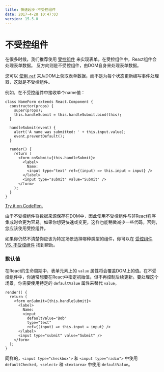 ```yaml
---
title: 快速起步-不受控组件
date: 2017-4-28 10:47:03
version: 15.5.0
---
```


# 不受控组件

在很多时候，我们推荐使用 [受控组件](【译】快速起步-表单.md) 来实现表单。在受控组件中，React组件会处理表单数据。 反方向则是不受控组件，由DOM自身来处理表单数据。

您可以 [使用 `ref`](【译】高级指南-Ref和DOM.md) 来从DOM上获取表单数据，而不是为每个状态更新编写事件处理器，这就是不受控组件。

例如，在不受控组件中接收单个name值：

```javascript{8,17}
class NameForm extends React.Component {
  constructor(props) {
    super(props);
    this.handleSubmit = this.handleSubmit.bind(this);
  }

  handleSubmit(event) {
    alert('A name was submitted: ' + this.input.value);
    event.preventDefault();
  }

  render() {
    return (
      <form onSubmit={this.handleSubmit}>
        <label>
          Name:
          <input type="text" ref={(input) => this.input = input} />
        </label>
        <input type="submit" value="Submit" />
      </form>
    );
  }
}
```

[Try it on CodePen.](https://codepen.io/gaearon/pen/WooRWa?editors=0010)

由于不受控组件将数据来源保存在DOM中，因此使用不受控组件与非React程序集成时会更为容易。如果你想更快速或变更，这样也能稍微减少一些代码。否则，您应该使用受控组件。

如果你仍然不清楚你应该为特定场景选择哪种类型的组件，你可以在 [受控组件 VS. 不受控组件](http://goshakkk.name/controlled-vs-uncontrolled-inputs-react/) 找到帮助。

### 默认值

在React的生命周期中，表单元素上的 `value` 属性将会覆盖DOM上的值。在不受控组件中，你通常想要在React中指定初始值，但不再控制后续更新。要处理这个场景，你需要使用特定的 `defaultValue` 属性来替代 `value`。

```javascript{7}
render() {
  return (
    <form onSubmit={this.handleSubmit}>
      <label>
        Name:
        <input
          defaultValue="Bob"
          type="text"
          ref={(input) => this.input = input} />
      </label>
      <input type="submit" value="Submit" />
    </form>
  );
}
```

同样的，`<input type="checkbox">` 和 `<input type="radio">` 中使用 `defaultChecked`，`<select>` 和 `<textarea>` 中使用 `defaultValue`。